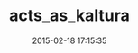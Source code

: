 ---
layout: post
title:  "acts_as_kaltura"
repo:   "we4tech/acts_as_kaltura"
date:   2015-02-18 17:15:35
gemurl: https://github.com/we4tech/acts_as_kaltura/
---